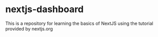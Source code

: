 # nextjs-dashboard
This is a repository for learning the basics of NextJS using the tutorial provided by nextjs.org
